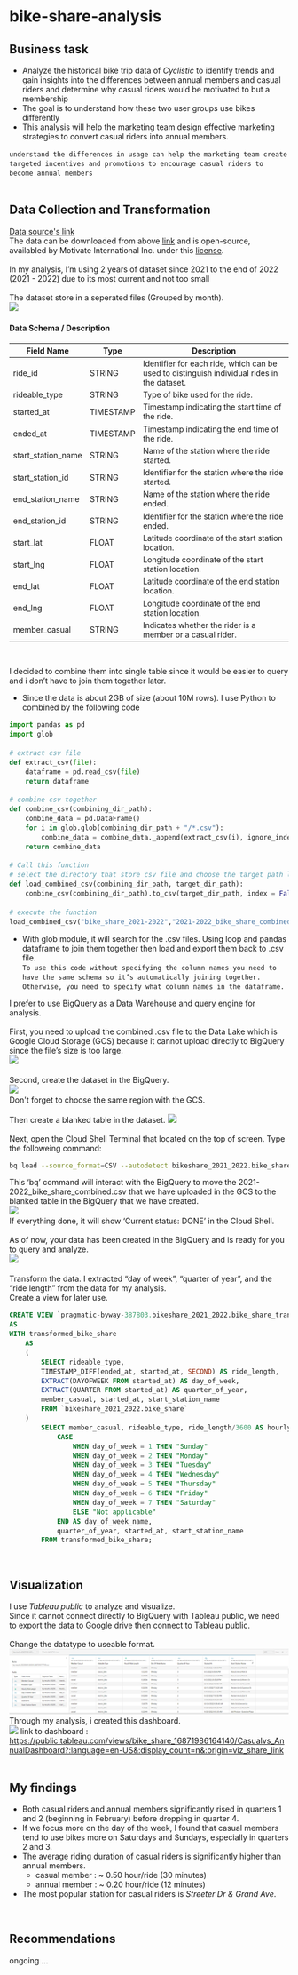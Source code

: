 # bike-share-analysis
## Business task
- Analyze the historical bike trip data of *Cyclistic* to identify trends and gain insights into the differences between annual members and casual riders and determine why casual riders would be motivated to but a membership
- The goal is to understand how these two user groups use bikes differently
- This analysis will help the marketing team design effective marketing strategies to convert casual riders into annual members.<br>

``` understand the differences in usage can help the marketing team create targeted incentives and promotions to encourage casual riders to become annual members ```
<br>
<br>
## Data Collection and Transformation
[Data source's link](https://divvy-tripdata.s3.amazonaws.com/index.html) <br>
The data can be downloaded from above [link](https://divvy-tripdata.s3.amazonaws.com/index.html) and is open-source, availabled by Motivate International Inc. under this [license](https://www.divvybikes.com/data-license-agreement).<br>
<br>
In my analysis, I’m using 2 years of dataset since 2021 to the end of 2022 (2021 - 2022) due to its most current and not too small
<br>
<br>
The dataset store in a seperated files (Grouped by month).<br>
<image src="https://github.com/chinxtd/bike-share-analysis/blob/main/pics/original_files.png"> <br>
#### Data Schema / Description
| Field Name          | Type      | Description                                                          |
|---------------------|-----------|----------------------------------------------------------------------|
| ride_id             | STRING    | Identifier for each ride, which can be used to distinguish individual rides in the dataset. |
| rideable_type       | STRING    | Type of bike used for the ride.                                       |
| started_at          | TIMESTAMP | Timestamp indicating the start time of the ride.                      |
| ended_at            | TIMESTAMP | Timestamp indicating the end time of the ride.                        |
| start_station_name  | STRING    | Name of the station where the ride started.                           |
| start_station_id    | STRING    | Identifier for the station where the ride started.                    |
| end_station_name    | STRING    | Name of the station where the ride ended.                             |
| end_station_id      | STRING    | Identifier for the station where the ride ended.                      |
| start_lat           | FLOAT     | Latitude coordinate of the start station location.                    |
| start_lng           | FLOAT     | Longitude coordinate of the start station location.                   |
| end_lat             | FLOAT     | Latitude coordinate of the end station location.                      |
| end_lng             | FLOAT     | Longitude coordinate of the end station location.                     |
| member_casual       | STRING    | Indicates whether the rider is a member or a casual rider.            |
<br>

I decided to combine them into single table since it would be easier to query and i don’t have to join them together later.
- Since the data is about 2GB of size (about 10M rows). I use Python to combined by the following code
```python
import pandas as pd
import glob

# extract csv file
def extract_csv(file):
    dataframe = pd.read_csv(file)
    return dataframe

# combine csv together
def combine_csv(combining_dir_path):
    combine_data = pd.DataFrame()
    for i in glob.glob(combining_dir_path + "/*.csv"):
        combine_data = combine_data._append(extract_csv(i), ignore_index = True)
    return combine_data

# Call this function
# select the directory that store csv file and choose the target path loading to csv
def load_combined_csv(combining_dir_path, target_dir_path):
    combine_csv(combining_dir_path).to_csv(target_dir_path, index = False)

# execute the function
load_combined_csv("bike_share_2021-2022","2021-2022_bike_share_combined.csv")
```
- With glob module, it will search for the .csv files. Using loop and pandas dataframe to join them together then load and export them back to .csv file. <br>
```To use this code without specifying the column names you need to have the same schema so it’s automatically joining together. Otherwise, you need to specify what column names in the dataframe.```

I prefer to use BigQuery as a Data Warehouse and query engine for analysis.<br>
<br>
First, you need to upload the combined .csv file to the Data Lake which is Google Cloud Storage (GCS) because it cannot upload directly to BigQuery since the file’s size is too large.<br>
<image src="https://github.com/chinxtd/bike-share-analysis/blob/main/pics/bs_1_gcs_upload.png"><br>
<br>
Second, create the dataset in the BigQuery.<br>
<image src="https://github.com/chinxtd/bike-share-analysis/blob/main/pics/bs_2_create_bq_dataset.jpg"><br>
Don't forget to choose the same region with the GCS.<br>
<br>
Then create a blanked table in the dataset.
<image src="https://github.com/chinxtd/bike-share-analysis/blob/main/pics/bs_3_create_bq_dataset_table.png"><br>
<br>
Next, open the Cloud Shell Terminal that located on the top of screen.
Type the followeing command:
```bash
bq load --source_format=CSV --autodetect bikeshare_2021_2022.bike_share gs://bike_share_dataset_2021-2022/2021-2022_bike_share_combined.csv
```
This ‘bq’ command will interact with the BigQuery to move the 2021-2022_bike_share_combined.csv that we have uploaded in the GCS to the blanked table in the BigQuery that we have created.<br>
<image src="https://github.com/chinxtd/bike-share-analysis/blob/main/pics/bs_4_mv_gcs_to_bq.jpg"><br>
If everything done, it will show ‘Current status: DONE’ in the Cloud Shell.<br>
<br>
As of now, your data has been created in the BigQuery and is ready for you to query and analyze.<br>
<image src="https://github.com/chinxtd/bike-share-analysis/blob/main/pics/bs_5_bq_table_preview.png"><br>
<br>
Transform the data. I extracted “day of week”, “quarter of year”, and the “ride length” from the data for my analysis.<br>
Create a view for later use.<br>
```sql
CREATE VIEW `pragmatic-byway-387803.bikeshare_2021_2022.bike_share_transformed_view`
AS
WITH transformed_bike_share
    AS
    (
        SELECT rideable_type, 
        TIMESTAMP_DIFF(ended_at, started_at, SECOND) AS ride_length,
        EXTRACT(DAYOFWEEK FROM started_at) AS day_of_week,
        EXTRACT(QUARTER FROM started_at) AS quarter_of_year,
        member_casual, started_at, start_station_name
        FROM `bikeshare_2021_2022.bike_share`
    ) 
        SELECT member_casual, rideable_type, ride_length/3600 AS hourly_ride_length, 
            CASE
                WHEN day_of_week = 1 THEN "Sunday"
                WHEN day_of_week = 2 THEN "Monday"
                WHEN day_of_week = 3 THEN "Tuesday"
                WHEN day_of_week = 4 THEN "Wednesday"
                WHEN day_of_week = 5 THEN "Thursday"
                WHEN day_of_week = 6 THEN "Friday"
                WHEN day_of_week = 7 THEN "Saturday"
                ELSE "Not applicable"
            END AS day_of_week_name,
            quarter_of_year, started_at, start_station_name
        FROM transformed_bike_share;
```
<br>

## Visualization
I use <i>Tableau public</i> to analyze and visualize.<br>
Since it cannot connect directly to BigQuery with Tableau public, we need to export the data to Google drive then connect to Tableau public.<br>
<br>
Change the datatype to useable format.<br>
<img src="https://github.com/chinxtd/bike-share-analysis/blob/main/pics/tablaeu_1.png">
Through my analysis, i created this dashboard.<br>
<img src="https:&#47;&#47;public.tableau.com&#47;static&#47;images&#47;bi&#47;bike_share_16871986164140&#47;Casualvs_AnnualDashboard&#47;1_rss.png">
link to dashboard : https://public.tableau.com/views/bike_share_16871986164140/Casualvs_AnnualDashboard?:language=en-US&:display_count=n&:origin=viz_share_link<br>
<br>

## My findings
- Both casual riders and annual members significantly rised in quarters 1 and 2 (beginning in February) before dropping in quarter 4.
- If we focus more on the day of the week, I found that casual members tend to use bikes more on Saturdays and Sundays, especially in quarters 2 and 3.
- The average riding duration of casual riders is significantly higher than annual members.
    - casual member : ~ 0.50 hour/ride (30 minutes)
    - annual member : ~ 0.20 hour/ride (12 minutes)
- The most popular station for casual riders is <i>Streeter Dr & Grand Ave</i>.
<br>

## Recommendations
ongoing ...
